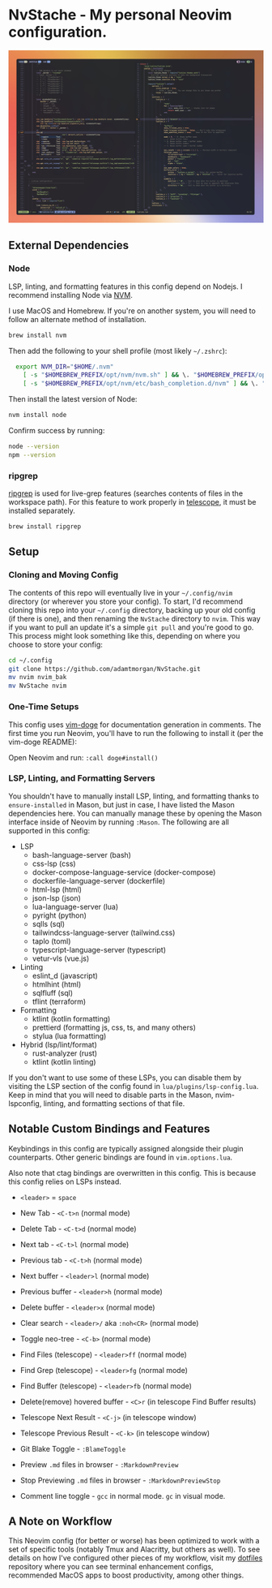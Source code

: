# NvStache - My personal Neovim configuration.

![screenshot](screenshot.jpg)

## External Dependencies

### Node

LSP, linting, and formatting features in this config depend on Nodejs. I recommend installing Node via [NVM](https://github.com/nvm-sh/nvm).

I use MacOS and Homebrew. If you're on another system, you will need to follow an alternate method of installation.

```bash
brew install nvm
```

Then add the following to your shell profile (most likely `~/.zshrc`):

```bash
  export NVM_DIR="$HOME/.nvm"
    [ -s "$HOMEBREW_PREFIX/opt/nvm/nvm.sh" ] && \. "$HOMEBREW_PREFIX/opt/nvm/nvm.sh" # This loads nvm
    [ -s "$HOMEBREW_PREFIX/opt/nvm/etc/bash_completion.d/nvm" ] && \. "$HOMEBREW_PREFIX/opt/nvm/etc/bash_completion.d/nvm" # This loads nvm bash_completion
```

Then install the latest version of Node:

```bash
nvm install node
```

Confirm success by running:

```bash
node --version
npm --version
```

### ripgrep

[ripgrep](https://github.com/BurntSushi/ripgrep) is used for live-grep features (searches contents of files in the workspace path). For this feature to work
properly in [telescope](https://github.com/nvim-telescope/telescope.nvim), it must be installed separately.

```bash
brew install ripgrep
```

## Setup

### Cloning and Moving Config

The contents of this repo will eventually live in your `~/.config/nvim` directory (or wherever you store your config). To start, I'd recommend cloning this repo into your `~/.config` directory, backing up your old config (if there is one), and then renaming the `NvStache` directory to `nvim`. This way if you want to pull an update it's a simple `git pull` and you're good to go. This process might look something like this, depending on where you choose to store your config:

```bash
cd ~/.config
git clone https://github.com/adamtmorgan/NvStache.git
mv nvim nvim_bak
mv NvStache nvim
```

### One-Time Setups

This config uses [vim-doge](https://github.com/kkoomen/vim-doge) for documentation generation in comments. The first time you run Neovim, you'll have to run the following to install it (per the vim-doge README):

Open Neovim and run:
`:call doge#install()`

### LSP, Linting, and Formatting Servers

You shouldn't have to manually install LSP, linting, and formatting thanks to `ensure-installed` in Mason, but just in case, I have listed the Mason dependencies here. You can manually manage these by opening the Mason interface inside of Neovim by running `:Mason`. The following are all supported in this config:

- LSP
  - bash-language-server (bash)
  - css-lsp (css)
  - docker-compose-language-service (docker-compose)
  - dockerfile-language-server (dockerfile)
  - html-lsp (html)
  - json-lsp (json)
  - lua-language-server (lua)
  - pyright (python)
  - sqlls (sql)
  - tailwindcss-language-server (tailwind.css)
  - taplo (toml)
  - typescript-language-server (typescript)
  - vetur-vls (vue.js)
- Linting
  - eslint_d (javascript)
  - htmlhint (html)
  - sqlfluff (sql)
  - tflint (terraform)
- Formatting
  - ktlint (kotlin formatting)
  - prettierd (formatting js, css, ts, and many others)
  - stylua (lua formatting)
- Hybrid (lsp/lint/format)
  - rust-analyzer (rust)
  - ktlint (kotlin linting)

If you don't want to use some of these LSPs, you can disable
them by visiting the LSP section of the config found in
`lua/plugins/lsp-config.lua`. Keep in mind that you will need to
disable parts in the Mason, nvim-lspconfig, linting, and formatting
sections of that file.

## Notable Custom Bindings and Features

Keybindings in this config are typically assigned
alongside their plugin counterparts. Other generic bindings
are found in `vim.options.lua`.

Also note that ctag bindings are overwritten in this config.
This is because this config relies on LSPs instead.

- `<leader>` = `space`

- New Tab - `<C-t>n` (normal mode)

- Delete Tab - `<C-t>d` (normal mode)

- Next tab - `<C-t>l` (normal mode)

- Previous tab - `<C-t>h` (normal mode)

- Next buffer - `<leader>l` (normal mode)

- Previous buffer - `<leader>h` (normal mode)

- Delete buffer - `<leader>x` (normal mode)

- Clear search - `<leader>/` aka `:noh<CR>` (normal mode)

- Toggle neo-tree - `<C-b>` (normal mode)

- Find Files (telescope) - `<leader>ff` (normal mode)

- Find Grep (telescope) - `<leader>fg` (normal mode)

- Find Buffer (telescope) - `<leader>fb` (normal mode)

- Delete(remove) hovered buffer - `<C>r` (in telescope Find Buffer results)

- Telescope Next Result - `<C-j>` (in telescope window)

- Telescope Previous Result - `<C-k>` (in telescope window)

- Git Blake Toggle - `:BlameToggle`

- Preview `.md` files in browser - `:MarkdownPreview`

- Stop Previewing `.md` files in browser - `:MarkdownPreviewStop`

- Comment line toggle - `gcc` in normal mode. `gc` in visual mode.

## A Note on Workflow

This Neovim config (for better or worse) has been optimized to work with a set of specific tools (notably Tmux and Alacritty, but others as well). To see details on how I've configured other pieces of my workflow, visit my [dotfiles](https://github.com/adamtmorgan/dotfiles) repository where you can see terminal enhancement configs, recommended MacOS apps to boost productivity, among other things.
